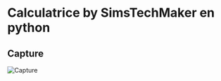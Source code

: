 # Calculatrice by SimsTechMaker en python 

## Capture 
![Capture](https://user-images.githubusercontent.com/104359762/195143390-0c9d4a77-6e79-4153-ab20-4dd8f17b6a4d.gif)